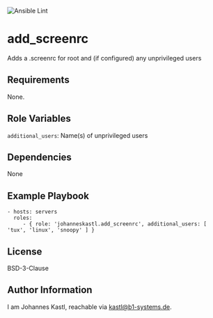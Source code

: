 ![Ansible Lint](https://github.com/johanneskastl/ansible-role-add_screenrc/workflows/Ansible%20Lint/badge.svg)

add_screenrc
=========

Adds a .screenrc for root and (if configured) any unprivileged users

Requirements
------------

None.

Role Variables
--------------

`additional_users`: Name(s) of unprivileged users

Dependencies
------------

None

Example Playbook
----------------

    - hosts: servers
      roles:
         - { role: 'johanneskastl.add_screenrc', additional_users: [ 'tux', 'linux', 'snoopy' ] }

License
-------

BSD-3-Clause

Author Information
------------------

I am Johannes Kastl, reachable via kastl@b1-systems.de.
